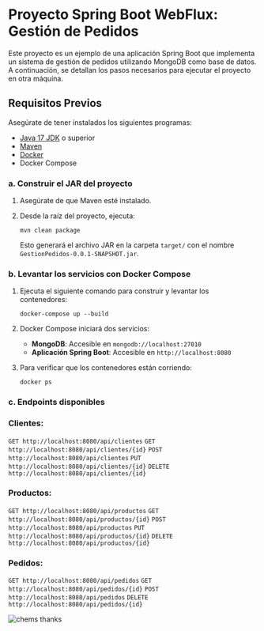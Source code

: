 # Proyecto Spring Boot WebFlux: Gestión de Pedidos

Este proyecto es un ejemplo de una aplicación Spring Boot que implementa un sistema de gestión de pedidos utilizando MongoDB como base de datos. A continuación, se detallan los pasos necesarios para ejecutar el proyecto en otra máquina.

## **Requisitos Previos**
Asegúrate de tener instalados los siguientes programas:
-   [Java 17 JDK](https://adoptium.net/) o superior
-   [Maven](https://maven.apache.org/)
-   [Docker](https://www.docker.com/)
-   Docker Compose
### **a. Construir el JAR del proyecto**

1.  Asegúrate de que Maven esté instalado.
2.  Desde la raíz del proyecto, ejecuta:
    
    `mvn clean package` 
    
    Esto generará el archivo JAR en la carpeta `target/` con el nombre `GestionPedidos-0.0.1-SNAPSHOT.jar`.

### **b. Levantar los servicios con Docker Compose**

1.  Ejecuta el siguiente comando para construir y levantar los contenedores:
    

    `docker-compose up --build` 
    
2.  Docker Compose iniciará dos servicios:
    
    -   **MongoDB**: Accesible en `mongodb://localhost:27010`
    -   **Aplicación Spring Boot**: Accesible en `http://localhost:8080`
3.  Para verificar que los contenedores están corriendo:
    
    `docker ps` 

### **c. Endpoints disponibles**

 ### Clientes: 
`GET http://localhost:8080/api/clientes`
`GET http://localhost:8080/api/clientes/{id}`
`POST http://localhost:8080/api/clientes`
`PUT http://localhost:8080/api/clientes/{id}`
`DELETE http://localhost:8080/api/clientes/{id}`
 ### Productos: 
`GET http://localhost:8080/api/productos`
`GET http://localhost:8080/api/productos/{id}`
`POST http://localhost:8080/api/productos`
`PUT http://localhost:8080/api/productos/{id}`
`DELETE http://localhost:8080/api/productos/{id}`
 ### Pedidos: 
`GET http://localhost:8080/api/pedidos`
`GET http://localhost:8080/api/pedidos/{id}`
`POST http://localhost:8080/api/pedidos`
`DELETE http://localhost:8080/api/pedidos/{id}`

![chems thanks](https://i.pinimg.com/1200x/98/2e/a9/982ea98481fcbdf3281e699eb424fafd.jpg)
